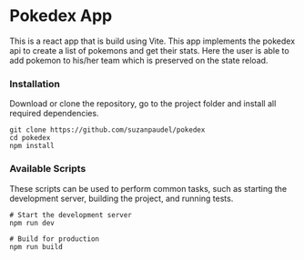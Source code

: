 # Pokedex App

This is a react app that is build using Vite. This app implements the pokedex api to create a list of pokemons and get their stats. Here the user is able to add pokemon to his/her team which is preserved on the state reload.


### Installation

Download or clone the repository, go to the project folder and install all required dependencies.
```
git clone https://github.com/suzanpaudel/pokedex
cd pokedex
npm install
```

### Available Scripts
These scripts can be used to perform common tasks, such as starting the development server, building the project, and running tests.

```
# Start the development server
npm run dev

# Build for production
npm run build
```